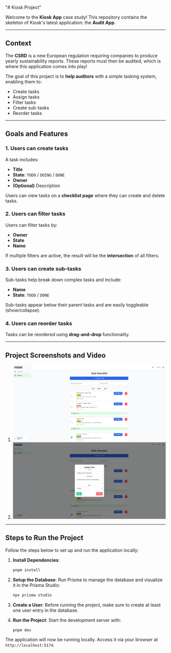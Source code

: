 "# Kiosk Project" 

Welcome to the **Kiosk App** case study! This repository contains the skeleton of Kiosk's latest application: the **Audit App**.

---

## Context
The **CSRD** is a new European regulation requiring companies to produce yearly sustainability reports. These reports must then be audited, which is where this application comes into play!

The goal of this project is to **help auditors** with a simple tasking system, enabling them to:
- Create tasks
- Assign tasks
- Filter tasks
- Create sub-tasks
- Reorder tasks

---

## Goals and Features

### 1. Users can create tasks
A task includes:
- **Title**
- **State**: `TODO` / `DOING` / `DONE`
- **Owner**
- **(Optional)** Description

Users can view tasks on a **checklist page** where they can create and delete tasks.

### 2. Users can filter tasks
Users can filter tasks by:
- **Owner**
- **State**
- **Name**

If multiple filters are active, the result will be the **intersection** of all filters.

### 3. Users can create sub-tasks
Sub-tasks help break down complex tasks and include:
- **Name**
- **State**: `TODO` / `DONE`

Sub-tasks appear below their parent tasks and are easily toggleable (show/collapse).

### 4. Users can reorder tasks
Tasks can be reordered using **drag-and-drop** functionality.

---

## Project Screenshots and Video
1. ![Tasks](./screens/Screenshot%202024-12-17%20005725.png)
2. ![Task update](./screens/Screenshot%202024-12-17%20005739.png)

---

## Steps to Run the Project
Follow the steps below to set up and run the application locally:

1. **Install Dependencies**:
   ```bash
   pnpm install
   ```

2. **Setup the Database**:
   Run Prisma to manage the database and visualize it in the Prisma Studio:
   ```bash
   npx prisma studio
   ```

3. **Create a User**:
   Before running the project, make sure to create at least one user entry in the database.

4. **Run the Project**:
   Start the development server with:
   ```bash
   pnpm dev
   ```

The application will now be running locally. Access it via your browser at `http://localhost:5174`.